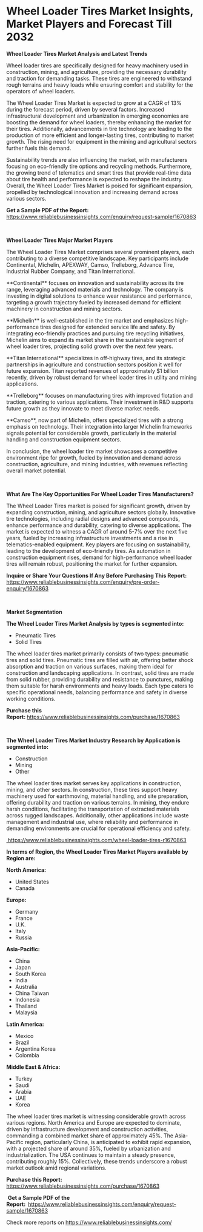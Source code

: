 <p><h1>Wheel Loader Tires Market Insights, Market Players and Forecast Till 2032</h1></p><p><strong>Wheel Loader Tires Market Analysis and Latest Trends</strong></p>
<p><p>Wheel loader tires are specifically designed for heavy machinery used in construction, mining, and agriculture, providing the necessary durability and traction for demanding tasks. These tires are engineered to withstand rough terrains and heavy loads while ensuring comfort and stability for the operators of wheel loaders. </p><p>The Wheel Loader Tires Market is expected to grow at a CAGR of 13% during the forecast period, driven by several factors. Increased infrastructural development and urbanization in emerging economies are boosting the demand for wheel loaders, thereby enhancing the market for their tires. Additionally, advancements in tire technology are leading to the production of more efficient and longer-lasting tires, contributing to market growth. The rising need for equipment in the mining and agricultural sectors further fuels this demand. </p><p>Sustainability trends are also influencing the market, with manufacturers focusing on eco-friendly tire options and recycling methods. Furthermore, the growing trend of telematics and smart tires that provide real-time data about tire health and performance is expected to reshape the industry. Overall, the Wheel Loader Tires Market is poised for significant expansion, propelled by technological innovation and increasing demand across various sectors.</p></p>
<p><strong>Get a Sample PDF of the Report:&nbsp;</strong> <a href="https://www.reliablebusinessinsights.com/enquiry/request-sample/1670863?utm_campaign=3116&utm_medium=2&utm_source=Github&utm_content=ia&utm_term=30032025&utm_id=wheel-loader-tires">https://www.reliablebusinessinsights.com/enquiry/request-sample/1670863</a></p>
<p>&nbsp;</p>
<p><strong>Wheel Loader Tires Major Market Players</strong></p>
<p><p>The Wheel Loader Tires Market comprises several prominent players, each contributing to a diverse competitive landscape. Key participants include Continental, Michelin, APEXWAY, Camso, Trelleborg, Advance Tire, Industrial Rubber Company, and Titan International. </p><p>**Continental** focuses on innovation and sustainability across its tire range, leveraging advanced materials and technology. The company is investing in digital solutions to enhance wear resistance and performance, targeting a growth trajectory fueled by increased demand for efficient machinery in construction and mining sectors.</p><p>**Michelin** is well-established in the tire market and emphasizes high-performance tires designed for extended service life and safety. By integrating eco-friendly practices and pursuing tire recycling initiatives, Michelin aims to expand its market share in the sustainable segment of wheel loader tires, projecting solid growth over the next few years.</p><p>**Titan International** specializes in off-highway tires, and its strategic partnerships in agriculture and construction sectors position it well for future expansion. Titan reported revenues of approximately $1 billion recently, driven by robust demand for wheel loader tires in utility and mining applications.</p><p>**Trelleborg** focuses on manufacturing tires with improved flotation and traction, catering to various applications. Their investment in R&D supports future growth as they innovate to meet diverse market needs.</p><p>**Camso**, now part of Michelin, offers specialized tires with a strong emphasis on technology. Their integration into larger Michelin frameworks signals potential for considerable growth, particularly in the material handling and construction equipment sectors.</p><p>In conclusion, the wheel loader tire market showcases a competitive environment ripe for growth, fueled by innovation and demand across construction, agriculture, and mining industries, with revenues reflecting overall market potential.</p></p>
<p>&nbsp;</p>
<p><strong>What Are The Key Opportunities For Wheel Loader Tires Manufacturers?</strong></p>
<p><p>The Wheel Loader Tires market is poised for significant growth, driven by expanding construction, mining, and agriculture sectors globally. Innovative tire technologies, including radial designs and advanced compounds, enhance performance and durability, catering to diverse applications. The market is expected to witness a CAGR of around 5-7% over the next five years, fueled by increasing infrastructure investments and a rise in telematics-enabled equipment. Key players are focusing on sustainability, leading to the development of eco-friendly tires. As automation in construction equipment rises, demand for high-performance wheel loader tires will remain robust, positioning the market for further expansion.</p></p>
<p><strong>Inquire or Share Your Questions If Any Before Purchasing This Report:</strong> <a href="https://www.reliablebusinessinsights.com/enquiry/pre-order-enquiry/1670863?utm_campaign=3116&utm_medium=2&utm_source=Github&utm_content=ia&utm_term=30032025&utm_id=wheel-loader-tires">https://www.reliablebusinessinsights.com/enquiry/pre-order-enquiry/1670863</a></p>
<p>&nbsp;</p>
<p><strong>Market Segmentation</strong></p>
<p><strong>The Wheel Loader Tires Market Analysis by types is segmented into:</strong></p>
<p><ul><li>Pneumatic Tires</li><li>Solid Tires</li></ul></p>
<p><p>The wheel loader tires market primarily consists of two types: pneumatic tires and solid tires. Pneumatic tires are filled with air, offering better shock absorption and traction on various surfaces, making them ideal for construction and landscaping applications. In contrast, solid tires are made from solid rubber, providing durability and resistance to punctures, making them suitable for harsh environments and heavy loads. Each type caters to specific operational needs, balancing performance and safety in diverse working conditions.</p></p>
<p><strong>Purchase this Report:&nbsp;</strong><a href="https://www.reliablebusinessinsights.com/purchase/1670863?utm_campaign=3116&utm_medium=2&utm_source=Github&utm_content=ia&utm_term=30032025&utm_id=wheel-loader-tires">https://www.reliablebusinessinsights.com/purchase/1670863</a></p>
<p>&nbsp;</p>
<p><strong>The Wheel Loader Tires Market Industry Research by Application is segmented into:</strong></p>
<p><ul><li>Construction</li><li>Mining</li><li>Other</li></ul></p>
<p><p>The wheel loader tires market serves key applications in construction, mining, and other sectors. In construction, these tires support heavy machinery used for earthmoving, material handling, and site preparation, offering durability and traction on various terrains. In mining, they endure harsh conditions, facilitating the transportation of extracted materials across rugged landscapes. Additionally, other applications include waste management and industrial use, where reliability and performance in demanding environments are crucial for operational efficiency and safety.</p></p>
<p><a href="https://www.reliablebusinessinsights.com/wheel-loader-tires-r1670863?utm_campaign=3116&utm_medium=2&utm_source=Github&utm_content=ia&utm_term=30032025&utm_id=wheel-loader-tires">&nbsp;https://www.reliablebusinessinsights.com/wheel-loader-tires-r1670863</a></p>
<p><strong>In terms of Region, the Wheel Loader Tires Market Players available by Region are:</strong></p>
<p>
    <p> <strong> North America: </strong>
        <ul>
            <li>United States</li>
            <li>Canada</li>
        </ul>
        </p> 
    <p> <strong> Europe: </strong>
        <ul>
            <li>Germany</li>
            <li>France</li>
            <li>U.K.</li>
            <li>Italy</li>
            <li>Russia</li>
        </ul>
        </p> 
    <p> <strong> Asia-Pacific: </strong>
        <ul>
            <li>China</li>
            <li>Japan</li>
            <li>South Korea</li>
            <li>India</li>
            <li>Australia</li>
            <li>China Taiwan</li>
            <li>Indonesia</li>
            <li>Thailand</li>
            <li>Malaysia</li>
        </ul>
        </p> 
    <p> <strong> Latin America: </strong>
        <ul>
            <li>Mexico</li>
            <li>Brazil</li>
            <li>Argentina Korea</li>
            <li>Colombia</li>
        </ul>
        </p> 
    <p> <strong> Middle East & Africa: </strong>
        <ul>
            <li>Turkey</li>
            <li>Saudi</li>
            <li>Arabia</li>
            <li>UAE</li>
            <li>Korea</li>
        </ul>
    </p>
    </p>
<p><p>The wheel loader tires market is witnessing considerable growth across various regions. North America and Europe are expected to dominate, driven by infrastructure development and construction activities, commanding a combined market share of approximately 45%. The Asia-Pacific region, particularly China, is anticipated to exhibit rapid expansion, with a projected share of around 35%, fueled by urbanization and industrialization. The USA continues to maintain a steady presence, contributing roughly 15%. Collectively, these trends underscore a robust market outlook amid regional variations.</p></p>
<p><strong>Purchase this Report: </strong><a href="https://www.reliablebusinessinsights.com/purchase/1670863?utm_campaign=3116&utm_medium=2&utm_source=Github&utm_content=ia&utm_term=30032025&utm_id=wheel-loader-tires">https://www.reliablebusinessinsights.com/purchase/1670863</a></p>
<p>&nbsp;<strong>Get a Sample PDF of the Report:&nbsp;&nbsp;</strong><a href="https://www.reliablebusinessinsights.com/enquiry/request-sample/1670863?utm_campaign=3116&utm_medium=2&utm_source=Github&utm_content=ia&utm_term=30032025&utm_id=wheel-loader-tires">https://www.reliablebusinessinsights.com/enquiry/request-sample/1670863</a></p>
<p><strong></strong></p>
<p>Check more reports on <a href="https://www.reliablebusinessinsights.com/?utm_campaign=3116&utm_medium=2&utm_source=Github&utm_content=ia&utm_term=30032025&utm_id=wheel-loader-tires">https://www.reliablebusinessinsights.com/</a></p>